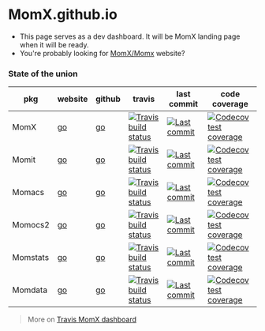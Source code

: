 # MomX.github.io

* This page serves as a dev dashboard. It will be MomX landing page when it will be ready.
* You're probably looking for [MomX/Momx](http://momx.github.io/MomX/) website?

### State of the union

| pkg      | website        | github                 | travis | last commit | code coverage |
| -------- | -------------- | ---------------------- | ------ | ----------- | ------------- | 
| MomX     | [go](https://momx.github.io/MomX/)   | [go](https://github.com/MomX/MomX)     | [![Travis build status](https://travis-ci.org/MomX/MomX.svg?branch=master)](https://travis-ci.org/MomX/MomX)         | [![Last commit](https://img.shields.io/github/last-commit/MomX/MomX.svg)](https://github.com/MomX/MomX/commits/master) | [![Codecov test coverage](https://codecov.io/gh/MomX/MomX/branch/master/graph/badge.svg)](https://codecov.io/gh/MomX/MomX?branch=master) |
| Momit    | [go](https://momx.github.io/Momit/)  | [go](https://github.com/MomX/Momit)    | [![Travis build status](https://travis-ci.org/MomX/Momit.svg?branch=master)](https://travis-ci.org/MomX/Momit)       | [![Last commit](https://img.shields.io/github/last-commit/MomX/Momit.svg)](https://github.com/MomX/Momit/commits/master) |  [![Codecov test coverage](https://codecov.io/gh/MomX/Momit/branch/master/graph/badge.svg)](https://codecov.io/gh/MomX/Momit?branch=master) |
| Momacs   | [go](https://momx.github.io/Momacs/)  | [go](https://github.com/MomX/Momacs)   | [![Travis build status](https://travis-ci.org/MomX/Momacs.svg?branch=master)](https://travis-ci.org/MomX/Momacs)     | [![Last commit](https://img.shields.io/github/last-commit/MomX/Momacs.svg)](https://github.com/MomX/Momacs/commits/master) |  [![Codecov test coverage](https://codecov.io/gh/MomX/Momacs/branch/master/graph/badge.svg)](https://codecov.io/gh/MomX/Momacs2?branch=master) |
| Momocs2  | [go](https://momx.github.io/Momocs2/)  | [go](https://github.com/MomX/Momocs2)  | [![Travis build status](https://travis-ci.org/MomX/Momocs2.svg?branch=master)](https://travis-ci.org/MomX/Momocs2)   | [![Last commit](https://img.shields.io/github/last-commit/MomX/Momocs2.svg)](https://github.com/MomX/Momocs2/commits/master) |  [![Codecov test coverage](https://codecov.io/gh/MomX/Momocs2/branch/master/graph/badge.svg)](https://codecov.io/gh/MomX/Momocs2?branch=master) |
| Momstats | [go](https://momx.github.io/Momstats/)  | [go](https://github.com/MomX/Momstats) | [![Travis build status](https://travis-ci.org/MomX/Momstats.svg?branch=master)](https://travis-ci.org/MomX/Momstats) | [![Last commit](https://img.shields.io/github/last-commit/MomX/Momstats.svg)](https://github.com/MomX/Momstats/commits/master) |  [![Codecov test coverage](https://codecov.io/gh/MomX/Momstats/branch/master/graph/badge.svg)](https://codecov.io/gh/MomX/Momstats?branch=master) |
| Momdata  | [go](https://momx.github.io/Momdata/)| [go](https://github.com/MomX/Momdata)  | [![Travis build status](https://travis-ci.org/MomX/Momdata.svg?branch=master)](https://travis-ci.org/MomX/Momdata)   | [![Last commit](https://img.shields.io/github/last-commit/MomX/Momdata.svg)](https://github.com/MomX/Momdata/commits/master) |  [![Codecov test coverage](https://codecov.io/gh/MomX/Momdata/branch/master/graph/badge.svg)](https://codecov.io/gh/MomX/Momdata?branch=master) |


> More on [Travis MomX dashboard](https://travis-ci.org/github/MomX)
